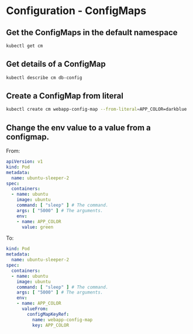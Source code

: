 # Configuration - ConfigMaps

## Get the ConfigMaps in the default namespace

```bash
kubectl get cm
```

## Get details of a ConfigMap

```bash
kubectl describe cm db-config
```

## Create a ConfigMap from literal

```bash
kubectl create cm webapp-config-map --from-literal=APP_COLOR=darkblue
```

## Change the env value to a value from a configmap.

From:

```yaml
apiVersion: v1
kind: Pod
metadata:
  name: ubuntu-sleeper-2
spec:
  containers:
  - name: ubuntu
    image: ubuntu
    command: [ "sleep" ] # The command.
    args: [ "5000" ] # The arguments.
    env:
    - name: APP_COLOR
      value: green
```

To: 

```yaml
kind: Pod
metadata:
  name: ubuntu-sleeper-2
spec:
  containers:
  - name: ubuntu
    image: ubuntu
    command: [ "sleep" ] # The command.
    args: [ "5000" ] # The arguments.
    env:
    - name: APP_COLOR
      valueFrom:
        configMapKeyRef:
          name: webapp-config-map
          key: APP_COLOR
```
